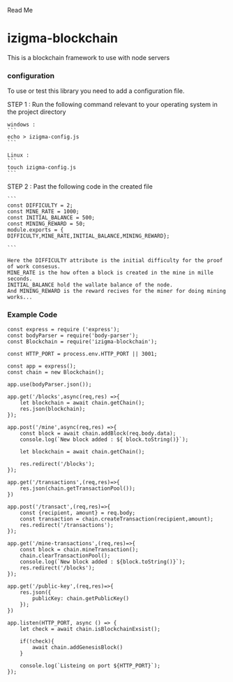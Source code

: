 Read Me 
# izigma-blockchain

This is a blockchain framework to use with node servers 

### configuration 

To use or test this library you need to add a configuration
file.

STEP 1 : Run the following command relevant to your 
operating system in the project directory

    windows :
    ```
    echo > izigma-config.js
    ```

    Linux :
    ```
    touch izigma-config.js
    ```
STEP 2 : Past the following code in the created file 

    ```
    const DIFFICULTY = 2;
    const MINE_RATE = 1000;
    const INITIAL_BALANCE = 500;
    const MINING_REWARD = 50;
    module.exports = { DIFFICULTY,MINE_RATE,INITIAL_BALANCE,MINING_REWARD};
    
    ```

    Here the DIFFICULTY attribute is the initial difficulty for the proof of work consesus.
    MINE_RATE is the how often a block is created in the mine in mille seconds.
    INITIAL_BALANCE hold the wallate balance of the node.
    And MINING_REWARD is the reward recives for the miner for doing mining works... 

### Example Code 

```
const express = require ('express');
const bodyParser = require('body-parser');
const Blockchain = require('izigma-blockchain');

const HTTP_PORT = process.env.HTTP_PORT || 3001;

const app = express();
const chain = new Blockchain();

app.use(bodyParser.json());

app.get('/blocks',async(req,res) =>{
    let blockchain = await chain.getChain();
    res.json(blockchain);
});

app.post('/mine',async(req,res) =>{
    const block = await chain.addBlock(req.body.data);
    console.log(`New block added : ${ block.toString()}`);
    
    let blockchain = await chain.getChain();
    
    res.redirect('/blocks');
});

app.get('/transactions',(req,res)=>{
    res.json(chain.getTransactionPool());
})

app.post('/transact',(req,res)=>{
    const {recipient, amount} = req.body;
    const transaction = chain.createTransaction(recipient,amount);
    res.redirect('/transactions');
});

app.get('/mine-transactions',(req,res)=>{
    const block = chain.mineTransaction();
    chain.clearTransactionPool();
    console.log(`New block added : ${block.toString()}`);
    res.redirect('/blocks');
});

app.get('/public-key',(req,res)=>{
    res.json({
        publicKey: chain.getPublicKey()
    });
})

app.listen(HTTP_PORT, async () => {
    let check = await chain.isBlockchainExsist();

    if(!check){
        await chain.addGenesisBlock()
    }
    
    console.log(`Listeing on port ${HTTP_PORT}`);
});    


```
 


 


